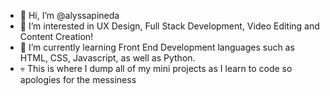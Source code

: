 - 👋 Hi, I’m @alyssapineda
- 👀 I’m interested in UX Design, Full Stack Development, Video Editing and Content Creation!
- 🌱 I’m currently learning Front End Development languages such as HTML, CSS, Javascript, as well as Python.
- 💀 This is where I dump all of my mini projects as I learn to code so apologies for the messiness
<!---
alyssapineda/alyssapineda is a ✨ special ✨ repository because its `README.md` (this file) appears on your GitHub profile.
You can click the Preview link to take a look at your changes.
--->
